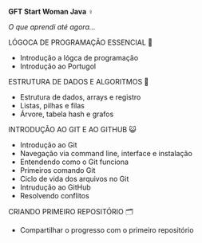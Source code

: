 
 **GFT Start Woman Java** ♀️

 *O que aprendi até agora...*

  LÓGOCA DE PROGRAMAÇÃO ESSENCIAL 🐧️
 - Introdução a lógca de programação
 - Introdução ao Portugol

  ESTRUTURA DE DADOS E ALGORITMOS 🌳️
 - Estrutura de dados, arrays e registro
 - Listas, pilhas e filas
 - Árvore, tabela hash e grafos

  INTRODUÇÃO AO GIT E AO GITHUB 😺️
 - Introdução ao Git
 - Navegação via command line, interface e instalação
 - Entendendo como o Git funciona
 - Primeiros comando Git
 - Ciclo de vida dos arquivos no Git
 - Intrudução ao GitHub
 - Resolvendo conflitos
    
  CRIANDO PRIMEIRO REPOSITÓRIO 🗂️
 - Compartilhar o progresso com o primeiro repositório


